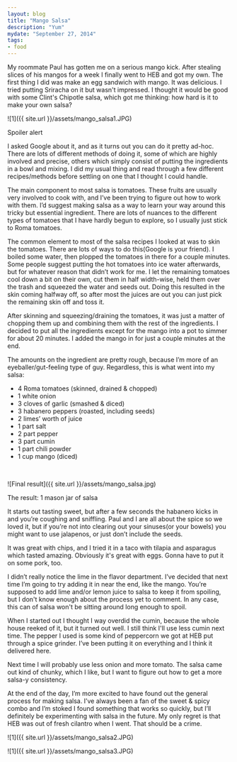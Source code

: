 ```yaml
---
layout: blog
title: "Mango Salsa"
description: "Yum"
mydate: "September 27, 2014"
tags:
- food
---
```



My roommate Paul has gotten me on a serious mango kick. After stealing slices of his mangos for a week I finally went to HEB and got my own. The first thing I did was make an egg sandwich with mango. It was delicious. I tried putting Sriracha on it but wasn't impressed. I thought it would be good with some Clint's Chipotle salsa, which got me thinking: how hard is it to make your own salsa?

![1]({{ site.url }}/assets/mango_salsa1.JPG)

<div class="description">Spoiler alert</div>

I asked Google about it, and as it turns out you can do it pretty ad-hoc. There are lots of different methods of doing it, some of which are highly involved and precise, others which simply consist of putting the ingredients in a bowl and mixing. I did my usual thing and read through a few different recipes/methods before settling on one that I thought I could handle.

The main component to most salsa is tomatoes. These fruits are usually very involved to cook with, and I’ve been trying to figure out how to work with them. I’d suggest making salsa as a way to learn your way around this tricky but essential ingredient. There are lots of nuances to the different types of tomatoes that I have hardly begun to explore, so I usually just stick to Roma tomatoes.

The common element to most of the salsa recipes I looked at was to skin the tomatoes. There are lots of ways to do this(Google is your friend). I boiled some water, then plopped the tomatoes in there for a couple minutes. Some people suggest putting the hot tomatoes into ice water afterwards, but for whatever reason that didn’t work for me. I let the remaining tomatoes cool down a bit on their own, cut them in half width-wise, held them over the trash and squeezed the water and seeds out. Doing this resulted in the skin coming halfway off, so after most the juices are out you can just pick the remaining skin off and toss it. 

After skinning and squeezing/draining the tomatoes, it was just a matter of chopping them up and combining them with the rest of the ingredients. I decided to put all the ingredients except for the mango into a pot to simmer for about 20 minutes. I added the mango in for just a couple minutes at the end.

The amounts on the ingredient are pretty rough, because I’m more of an eyeballer/gut-feeling type of guy. Regardless, this is what went into my salsa:

* 4 Roma tomatoes (skinned, drained & chopped)
* 1 white onion
* 3 cloves of garlic (smashed & diced)
* 3 habanero peppers (roasted, including seeds)
* 2 limes’ worth of juice
* 1 part salt
* 2 part pepper
* 3 part cumin
* 1 part chili powder
* 1 cup mango (diced)

 &nbsp;

![Final result]({{ site.url }}/assets/mango_salsa.jpg)

<div class="description">The result: 1 mason jar of salsa</div>

It starts out tasting sweet, but after a few seconds the habanero kicks in and you’re coughing and sniffling. Paul and I are all about the spice so we loved it, but if you’re not into clearing out your sinuses(or your bowels) you might want to use jalapenos, or just don’t include the seeds.

It was great with chips, and I tried it in a taco with tilapia and asparagus which tasted amazing. Obviously it's great with eggs. Gonna have to put it on some pork, too.

I didn’t really notice the lime in the flavor department. I’ve decided that next time I’m going to try adding it in near the end, like the mango. You’re supposed to add lime and/or lemon juice to salsa to keep it from spoiling, but I don't know enough about the process yet to comment. In any case, this can of salsa won't be sitting around long enough to spoil.

When I started out I thought I way overdid the cumin, because the whole house reeked of it, but it turned out well. I still think I'll use less cumin next time. The pepper I used is some kind of peppercorn we got at HEB put through a spice grinder. I’ve been putting it on everything and I think it delivered here. 

Next time I will probably use less onion and more tomato. The salsa came out kind of chunky, which I like, but I want to figure out how to get a more salsa-y consistency.

At the end of the day, I’m more excited to have found out the general process for making salsa. I’ve always been a fan of the sweet & spicy combo and I’m stoked I found something that works so quickly, but I’ll definitely be experimenting with salsa in the future. My only regret is that HEB was out of fresh cilantro when I went. That should be a crime. 

![1]({{ site.url }}/assets/mango_salsa2.JPG)

![1]({{ site.url }}/assets/mango_salsa3.JPG)


